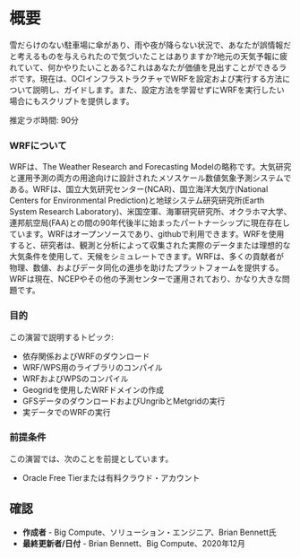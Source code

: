 # 概要

雪だらけのない駐車場に傘があり、雨や夜が降らない状況で、あなたが誤情報だと考えるものを与えられたので気づいたことはありますか?地元の天気予報に疲れていて、何かやりたいことある?これはあなたが価値を見出すことができるラボです。現在は、OCIインフラストラクチャでWRFを設定および実行する方法について説明し、ガイドします。また、設定方法を学習せずにWRFを実行したい場合にもスクリプトを提供します。

推定ラボ時間: 90分

### WRFについて

WRFは、The Weather Research and Forecasting Modelの略称です。大気研究と運用予測の両方の用途向けに設計されたメソスケール数値気象予測システムである。WRFは、国立大気研究センター(NCAR)、国立海洋大気庁(National Centers for Environmental Prediction)と地球システム研究研究所(Earth System Research Laboratory)、米国空軍、海軍研究研究所、オクラホマ大学、連邦航空局(FAA)との間の90年代後半に始まったパートナーシップに現在存在しています。WRFはオープンソースであり、githubで利用できます。WRFを使用すると、研究者は、観測と分析によって収集された実際のデータまたは理想的な大気条件を使用して、天候をシミュレートできます。WRFは、多くの貢献者が物理、数値、およびデータ同化の進歩を助けたプラットフォームを提供する。WRFは現在、NCEPやその他の予測センターで運用されており、かなり大きな問題です。

### 目的

この演習で説明するトピック:

*   依存関係およびWRFのダウンロード
*   WRF/WPS用のライブラリのコンパイル
*   WRFおよびWPSのコンパイル
*   Geogridを使用したWRFドメインの作成
*   GFSデータのダウンロードおよびUngribとMetgridの実行
*   実データでのWRFの実行

### 前提条件

この演習では、次のことを前提としています。

*   Oracle Free Tierまたは有料クラウド・アカウント

## 確認

*   **作成者** - Big Compute、ソリューション・エンジニア、Brian Bennett氏
*   **最終更新者/日付** - Brian Bennett、Big Compute、2020年12月